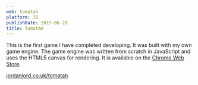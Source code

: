 ```yaml
---
web: tomatah
platform: JS
publishDate: 2015-06-20
title: TomatAH
---
```


This is the first game I have completed developing. It was built with my own
game engine. The game engine was written from scratch in JavaScript and uses the
HTML5 canvas for rendering. It is available on the
[Chrome Web Store](https://chrome.google.com/webstore/detail/tomatah/ldkpfngbljdedhlpcmakcfnobbkccbgo).

[jordanlord.co.uk/tomatah](http://jordanlord.co.uk/tomatah)
